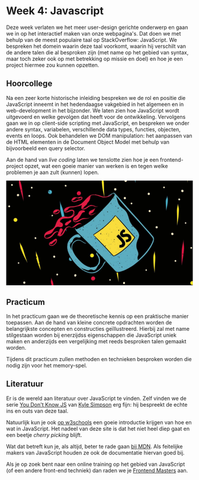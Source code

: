 # Week 4: Javascript

Deze week verlaten we het meer user-design gerichte onderwerp en gaan we in op het interactief maken van onze webpagina's. Dat doen we met behulp van de meest populaire taal op StackOverflow: JavaScript. We bespreken het domein waarin deze taal voorkomt, waarin hij verschilt van de andere talen die al besproken zijn (met name op het gebied van syntax, maar toch zeker ook op met betrekking op missie en doel) en hoe je een project hiermee zou kunnen opzetten.

## Hoorcollege

Na een zeer korte historische inleiding bespreken we de rol en positie die JavaScript inneemt in het hedendaagse vakgebied in het algemeen en in web-development in het bijzonder. We laten zien hoe JavaScript wordt uitgevoerd en welke gevolgen dat heeft voor de ontwikkeling. Vervolgens gaan we in op client-side scripting met JavaScript, en bespreken we onder andere syntax, variabelen, verschillende data types, functies, objecten, events en loops. Ook behandelen we DOM manipulation: het aanpassen van de HTML elementen in de Document Object Model met behulp van bijvoorbeeld een query selector.

Aan de hand van *live coding* laten we tenslotte zien hoe je een frontend-project opzet, wat een goeie manier van werken is en tegen welke problemen je aan zult (kunnen) lopen.

![Deze week staat JavaScript centraal](../imgs/javascript.jpeg)

## Practicum

In het practicum gaan we de theoretische kennis op een praktische manier toepassen. Aan de hand van kleine concrete opdrachten worden de belangrijkste concepten en constructies geïllustreerd. Hierbij zal met name stilgestaan worden bij enerzijdss eigenschappen die JavaScript uniek maken en anderzijds een vergelijking met reeds besproken talen gemaakt worden.

Tijdens dit practicum zullen methoden en technieken besproken worden die nodig zijn voor het memory-spel.

## Literatuur

Er is de wereld aan literatuur over JavaScript te vinden. Zelf vinden we de serie [You Don't Know JS](https://github.com/getify/You-Dont-Know-JS) van [Kyle Simpson](https://me.getify.com/) erg fijn: hij bespreekt de echte ins en outs van deze taal. 

Natuurlijk kun je ook [op w3schools](https://www.w3schools.com/js/default.asp) een goeie introductie krijgen van hoe en wat in JavaScript. Het nadeel van deze site is dat het niet heel diep gaat en een beetje *cherry picking* blijft.

Wat dat betreft kun je, als altijd, beter te rade gaan [bij MDN](https://developer.mozilla.org/en-US/docs/Web/javascript). Als feitelijke makers van JavaScript houden ze ook de documentatie hiervan goed bij.

Als je op zoek bent naar een online training op het gebied van JavaScript (of een andere front-end techniek) dan raden we je [Frontend Masters](https://frontendmasters.com/) aan. 